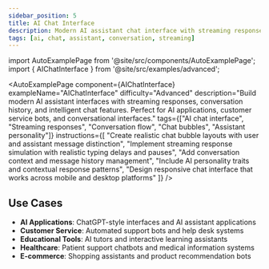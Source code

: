 ```yaml
---
sidebar_position: 5
title: AI Chat Interface
description: Modern AI assistant chat interface with streaming responses
tags: [ai, chat, assistant, conversation, streaming]
---
```


import AutoExamplePage from '@site/src/components/AutoExamplePage';
import { AIChatInterface } from '@site/src/examples/advanced';

<AutoExamplePage
component={AIChatInterface}
exampleName="AIChatInterface"
difficulty="Advanced"
description="Build modern AI assistant interfaces with streaming responses, conversation history, and intelligent chat features. Perfect for AI applications, customer service bots, and conversational interfaces."
tags={["AI chat interface", "Streaming responses", "Conversation flow", "Chat bubbles", "Assistant personality"]}
instructions={[
"Create realistic chat bubble layouts with user and assistant message distinction",
"Implement streaming response simulation with realistic typing delays and pauses",
"Add conversation context and message history management",
"Include AI personality traits and contextual response patterns",
"Design responsive chat interface that works across mobile and desktop platforms"
]}
/>

## Use Cases

- **AI Applications**: ChatGPT-style interfaces and AI assistant applications
- **Customer Service**: Automated support bots and help desk systems
- **Educational Tools**: AI tutors and interactive learning assistants
- **Healthcare**: Patient support chatbots and medical information systems
- **E-commerce**: Shopping assistants and product recommendation bots
